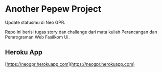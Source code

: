 # Another Pepew Project

Update statusmu di Neo GPR.

Repo ini berisi tugas story dan challenge dari mata kuliah Perancangan dan
Pemrograman Web Fasilkom UI.

## Heroku App

[https://neogpr.herokuapp.com](https://neogpr.herokuapp.com)
